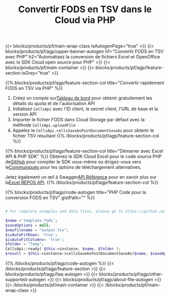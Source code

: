 ﻿---
title:  Convertir FODS en TSV dans le Cloud via PHP
description: Créer, modifier ou convertir des fichiers Excel avec REST API et Open Source PHP SDK
url: /fr/php/conversion/fods-to-tsv/
family: cells
platformtag: php
feature: conversion
informat: FODS
outformat: TSV
platform: PHP
otherformats: TSV ODS TXT XLSB MD MHTML PDF XLTM XLTX XLSX TIFF XPS XML CSV DIF XLSM 
---
{{< blocks/products/pf/main-wrap-class isAutogenPage="true" >}}
{{< blocks/products/pf/agp/upper-banner-autogen h1="Convertir FODS en TSV avec PHP" h2="Automatisez la conversion de fichiers Excel et OpenOffice avec le SDK Cloud open source pour PHP" >}}
{{< blocks/products/pf/main-container >}}
{{< blocks/products/pf/agp/feature-section isGrey="true" >}}

{{% blocks/products/pf/agp/feature-section-col title="Convertir rapidement FODS en TSV via PHP" %}}
1.  Créez un compte sur<a href="https://dashboard.aspose.cloud/">Tableau de bord</a> pour obtenir gratuitement les détails du quota et de l'autorisation API
1. Initialisez ```CellsApi``` avec l'ID client, le secret client, l'URL de base et la version API
1. Importer le fichier FODS dans Cloud Storage par défaut avec la méthode ```CellsApi.uploadFile```
1. Appelez le ```CellsApi.cellsSaveAsPostDocumentSaveAs``` pour obtenir le fichier TSV résultant
{{% /blocks/products/pf/agp/feature-section-col %}}

{{% blocks/products/pf/agp/feature-section-col title="Démarrer avec Excel API & PHP SDK" %}}
 Obtenez le SDK Cloud Excel pour le code source PHP de[GitHub](https://github.com/aspose-cells-cloud/aspose-cells-cloud-php) pour compiler le SDK vous-même ou dirigez-vous vers le[Communiqués](https://releases.aspose.cloud/) pour les options de téléchargement alternatives.

 Jetez également un œil à Swagger[API Référence](https://apireference.aspose.cloud/cells/) pour en savoir plus sur la[Excel REPOS API](https://products.aspose.cloud/cells/curl/).
{{% /blocks/products/pf/agp/feature-section-col %}}

{{% blocks/products/pf/agp/code-autogen title="PHP Code pour la conversion FODS en TSV" gistPath="" %}}
```php

# For complete examples and data files, please go to https://github.com/aspose-cells-cloud/aspose-cells-cloud-php

$name ='template.fods';    
$saveOptions = null;
$newfilename = "output.tsv";
$isAutoFitRows= 'true';
$isAutoFitColumns= 'true';
$folder = "Temp";
CellsApi::ready( $this->instance, $name, $folder );
$result = $this->instance->cellsSaveAsPostDocumentSaveAs($name, $saveOptions, $newfilename, $isAutoFitRows, $isAutoFitColumns, $folder);
```
{{% /blocks/products/pf/agp/code-autogen %}}
{{< /blocks/products/pf/agp/feature-section >}}
{{< blocks/products/pf/agp/faq-autogen >}}
{{< blocks/products/pf/agp/other-supported-autogen >}}
{{< blocks/products/pf/agp/about-file-autogen >}}
{{< /blocks/products/pf/main-container >}}
{{< /blocks/products/pf/main-wrap-class >}}